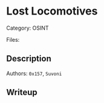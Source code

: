 # Lost Locomotives

Category: OSINT

Files:

## Description

Authors: ``0x157``, ``Suvoni``

## Writeup